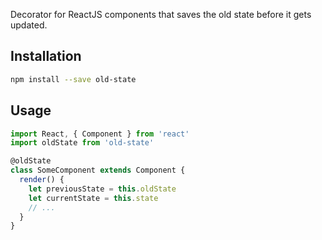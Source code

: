 Decorator for ReactJS components that saves the old state before it gets updated.

## Installation

```sh
npm install --save old-state
```

## Usage

```js
import React, { Component } from 'react'
import oldState from 'old-state'

@oldState
class SomeComponent extends Component {
  render() {
    let previousState = this.oldState
    let currentState = this.state
    // ...
  }
}

```
